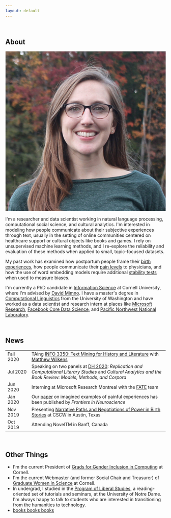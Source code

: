 ```yaml
---
layout: default
---
```


<br>

## About

<img class="profile-picture" src="me.png">

I'm a researcher and data scientist working in natural language processing, computational social science, and cultural analytics. I'm interested in modeling how people communicate about their subjective experiences through text, usually in the setting of online communities centered on healthcare support or cultural objects like books and games. I rely on unsupervised machine learning methods, and I re-explore the reliability and evaluation of these methods when applied to small, topic-focused datasets. 

My past work has examined how postpartum people frame their [birth experiences](https://maria-antoniak.github.io/resources/2019_cscw_birth_stories.pdf),  how people communicate their [pain levels](https://maria-antoniak.github.io/resources/2020_frontiers_pain.pdf) to physicians, and how the use of word embedding models require additional [stability tests](https://maria-antoniak.github.io/resources/2018_evaluating_stability.pdf) when used to measure biases.

I'm currently a PhD candidate in [Information Science](http://infosci.cornell.edu/) at Cornell University, where I'm advised by [David Mimno](https://mimno.infosci.cornell.edu/). I have a master's degree in [Computational Linguistics](https://www.compling.uw.edu/) from the University of Washington and have worked as a data scientist and research intern at places like [Microsoft Research](https://www.microsoft.com/en-us/research/), [Facebook Core Data Science](https://research.fb.com/core-data-science/), and [Pacific Northwest National Laboratory](https://www.pnl.gov/).

<!-- * PhD Candidate in [Information Science](http://infosci.cornell.edu/), Cornell University
* Advised by [David Mimno](https://mimno.infosci.cornell.edu/)  
* Minor in [Computer Science](https://www.cs.cornell.edu/) -->

<!-- <br> -->

<!-- ## Research Interests

Natural language processing, unsupervised machine learning, digital humanities, healthcare, computational social science.

<br>

## Education

* MS in [Computational Linguistics](https://www.compling.uw.edu/), University of Washington  
* BA in [Program of Liberal Studies](https://pls.nd.edu/), University of Notre Dame

<br>

## Industry

* Intern, [Facebook Core Data Science](https://research.fb.com/core-data-science/)  
* Intern, [Microsoft Research](https://www.microsoft.com/en-us/research/)
* Data Scientist, [Maana](https://www.maana.io/)
* Intern, [Pacific Northwest National Laboratory](https://www.pnl.gov/) -->

<br> 

## News

<table style="width:100%">
  <tr>
    <td width="15%">Fall 2020</td>
    <td>TAing <a href="https://github.com/wilkens-teaching/info3350-f20">INFO 3350: Text Mining for History and Literature</a> with <a href="https://mattwilkens.com/">Matthew Wilkens</a></td>
  </tr>
  <tr>
    <td width="15%">Jul 2020</td>
    <td>Speaking on two panels at <a href="https://dh2020.adho.org/">DH 2020</a>: <i>Replication and Computational Literary Studies</i> and <i>Cultural Analytics and the Book Review: Models, Methods, and Corpora</i></td>
  </tr>
  <tr>
    <td width="15%">Jun 2020</td>
    <td>Interning at Microsoft Research Montreal with the <a href="https://www.microsoft.com/en-us/research/group/fate/">FATE</a> team</td>
  </tr>
  <tr>
    <td width="15%">Jan 2020</td>
    <td>Our <a href="https://maria-antoniak.github.io/resources/2020_frontiers_pain.pdf">paper</a> on imagined examples of painful experiences has been published by <i>Frontiers in Neuroscience</i></td>
  </tr>
  <tr>
    <td>Nov 2019</td>
    <td>Presenting <a href="https://maria-antoniak.github.io/resources/2019_cscw_birth_stories.pdf">Narrative Paths and Negotiations of Power in Birth Stories</a> at CSCW in Austin, Texas</td>
  </tr>
  <tr>
    <td>Oct 2019</td>
    <td>Attending NovelTM in Banff, Canada</td>
  </tr>
</table>


<br>


## Other Things

* I'm the current President of [Grads for Gender Inclusion in Computing](https://gsgic.org/) at Cornell. 
* I'm the current Webmaster (and former Social Chair and Treasurer) of [Graduate Women in Science](https://gwiscornell.wordpress.com/) at Cornell.
* In undergrad, I studied in the [Program of Liberal Studies](https://pls.nd.edu/), a reading-oriented set of tutorials and seminars, at the University of Notre Dame. I'm always happy to talk to students who are interested in transitioning from the humanities to technology.
* [books books books](https://maria-antoniak.github.io/reading)


<br><br><br>